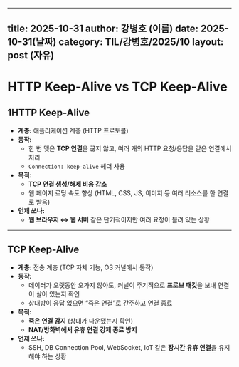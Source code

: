  ---
 title: 2025-10-31
 author: 강병호 (이름)
 date: 2025-10-31(날짜)
 category: TIL/강병호/2025/10
 layout: post (자유)
 ---

# HTTP Keep-Alive vs TCP Keep-Alive

## 1️**HTTP Keep-Alive**

- **계층:** 애플리케이션 계층 (HTTP 프로토콜)
- **동작:**
    - 한 번 맺은 **TCP 연결**을 끊지 않고, 여러 개의 HTTP 요청/응답을 같은 연결에서 처리
    - `Connection: keep-alive` 헤더 사용
- **목적:**
    - **TCP 연결 생성/해제 비용 감소**
    - 웹 페이지 로딩 속도 향상 (HTML, CSS, JS, 이미지 등 여러 리소스를 한 연결로 받음)
- **언제 쓰나:**
    - **웹 브라우저 ↔ 웹 서버** 같은 단기적이지만 여러 요청이 몰려 있는 상황

---

## **TCP Keep-Alive**

- **계층:** 전송 계층 (TCP 자체 기능, OS 커널에서 동작)
- **동작:**
    - 데이터가 오랫동안 오가지 않아도, 커널이 주기적으로 **프로브 패킷**을 보내 연결이 살아 있는지 확인
    - 상대방이 응답 없으면 “죽은 연결”로 간주하고 연결 종료
- **목적:**
    - **죽은 연결 감지** (상대가 다운됐는지 확인)
    - **NAT/방화벽에서 유휴 연결 강제 종료 방지**
- **언제 쓰나:**
    - SSH, DB Connection Pool, WebSocket, IoT 같은 **장시간 유휴 연결**을 유지해야 하는 상황
